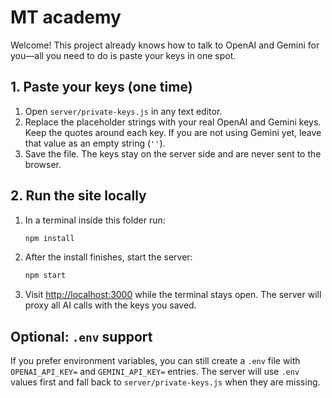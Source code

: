 # MT academy

Welcome! This project already knows how to talk to OpenAI and Gemini for you—all you need to do is paste your keys in one spot.

## 1. Paste your keys (one time)
1. Open `server/private-keys.js` in any text editor.
2. Replace the placeholder strings with your real OpenAI and Gemini keys. Keep the quotes around each key. If you are not using Gemini yet, leave that value as an empty string (`''`).
3. Save the file. The keys stay on the server side and are never sent to the browser.

## 2. Run the site locally
1. In a terminal inside this folder run:
   ```bash
   npm install
   ```
2. After the install finishes, start the server:
   ```bash
   npm start
   ```
3. Visit <http://localhost:3000> while the terminal stays open. The server will proxy all AI calls with the keys you saved.

## Optional: `.env` support
If you prefer environment variables, you can still create a `.env` file with `OPENAI_API_KEY=` and `GEMINI_API_KEY=` entries. The server will use `.env` values first and fall back to `server/private-keys.js` when they are missing.
